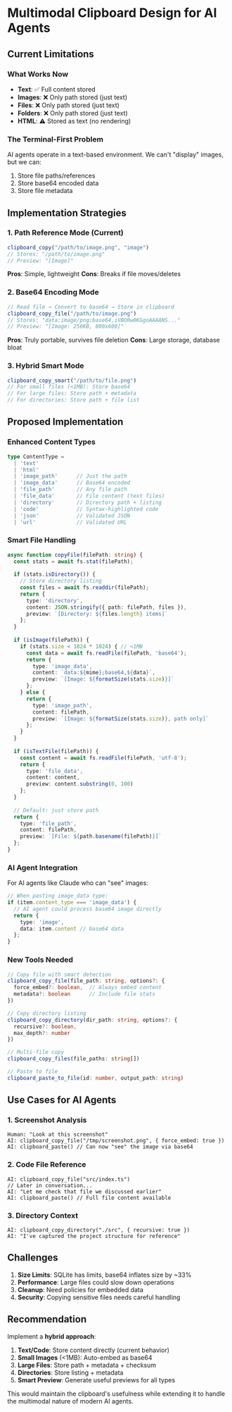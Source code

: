 # Multimodal Clipboard Design for AI Agents

## Current Limitations

### What Works Now
- **Text**: ✅ Full content stored
- **Images**: ❌ Only path stored (just text)
- **Files**: ❌ Only path stored (just text)
- **Folders**: ❌ Only path stored (just text)
- **HTML**: ⚠️ Stored as text (no rendering)

### The Terminal-First Problem
AI agents operate in a text-based environment. We can't "display" images, but we can:
1. Store file paths/references
2. Store base64 encoded data
3. Store file metadata

## Implementation Strategies

### 1. Path Reference Mode (Current)
```javascript
clipboard_copy("/path/to/image.png", "image")
// Stores: "/path/to/image.png"
// Preview: "[Image]"
```

**Pros**: Simple, lightweight
**Cons**: Breaks if file moves/deletes

### 2. Base64 Encoding Mode
```javascript
// Read file → Convert to base64 → Store in clipboard
clipboard_copy_file("/path/to/image.png")
// Stores: "data:image/png;base64,iVBORw0KGgoAAAANS..."
// Preview: "[Image: 256KB, 800x600]"
```

**Pros**: Truly portable, survives file deletion
**Cons**: Large storage, database bloat

### 3. Hybrid Smart Mode
```javascript
clipboard_copy_smart("/path/to/file.png")
// For small files (<1MB): Store base64
// For large files: Store path + metadata
// For directories: Store path + file list
```

## Proposed Implementation

### Enhanced Content Types
```typescript
type ContentType = 
  | 'text' 
  | 'html'
  | 'image_path'      // Just the path
  | 'image_data'      // Base64 encoded
  | 'file_path'       // Any file path
  | 'file_data'       // File content (text files)
  | 'directory'       // Directory path + listing
  | 'code'            // Syntax-highlighted code
  | 'json'            // Validated JSON
  | 'url'             // Validated URL
```

### Smart File Handling
```typescript
async function copyFile(filePath: string) {
  const stats = await fs.stat(filePath);
  
  if (stats.isDirectory()) {
    // Store directory listing
    const files = await fs.readdir(filePath);
    return {
      type: 'directory',
      content: JSON.stringify({ path: filePath, files }),
      preview: `[Directory: ${files.length} items]`
    };
  }
  
  if (isImage(filePath)) {
    if (stats.size < 1024 * 1024) { // <1MB
      const data = await fs.readFile(filePath, 'base64');
      return {
        type: 'image_data',
        content: `data:${mime};base64,${data}`,
        preview: `[Image: ${formatSize(stats.size)}]`
      };
    } else {
      return {
        type: 'image_path',
        content: filePath,
        preview: `[Image: ${formatSize(stats.size)}, path only]`
      };
    }
  }
  
  if (isTextFile(filePath)) {
    const content = await fs.readFile(filePath, 'utf-8');
    return {
      type: 'file_data',
      content: content,
      preview: content.substring(0, 100)
    };
  }
  
  // Default: just store path
  return {
    type: 'file_path',
    content: filePath,
    preview: `[File: ${path.basename(filePath)}]`
  };
}
```

### AI Agent Integration

For AI agents like Claude who can "see" images:

```typescript
// When pasting image_data type:
if (item.content_type === 'image_data') {
  // AI agent could process base64 image directly
  return {
    type: 'image',
    data: item.content // base64 data
  };
}
```

### New Tools Needed

```typescript
// Copy file with smart detection
clipboard_copy_file(file_path: string, options?: {
  force_embed?: boolean,  // Always embed content
  metadata?: boolean      // Include file stats
})

// Copy directory listing
clipboard_copy_directory(dir_path: string, options?: {
  recursive?: boolean,
  max_depth?: number
})

// Multi-file copy
clipboard_copy_files(file_paths: string[])

// Paste to file
clipboard_paste_to_file(id: number, output_path: string)
```

## Use Cases for AI Agents

### 1. Screenshot Analysis
```
Human: "Look at this screenshot"
AI: clipboard_copy_file("/tmp/screenshot.png", { force_embed: true })
AI: clipboard_paste() // Can now "see" the image via base64
```

### 2. Code File Reference
```
AI: clipboard_copy_file("src/index.ts")
// Later in conversation...
AI: "Let me check that file we discussed earlier"
AI: clipboard_paste() // Full file content available
```

### 3. Directory Context
```
AI: clipboard_copy_directory("./src", { recursive: true })
AI: "I've captured the project structure for reference"
```

## Challenges

1. **Size Limits**: SQLite has limits, base64 inflates size by ~33%
2. **Performance**: Large files could slow down operations
3. **Cleanup**: Need policies for embedded data
4. **Security**: Copying sensitive files needs careful handling

## Recommendation

Implement a **hybrid approach**:

1. **Text/Code**: Store content directly (current behavior)
2. **Small Images** (<1MB): Auto-embed as base64
3. **Large Files**: Store path + metadata + checksum
4. **Directories**: Store listing + metadata
5. **Smart Preview**: Generate useful previews for all types

This would maintain the clipboard's usefulness while extending it to handle the multimodal nature of modern AI agents.